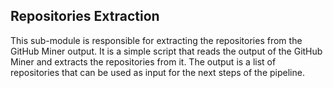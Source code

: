 ## Repositories Extraction

This sub-module is responsible for extracting the repositories from the GitHub Miner output. It is a simple script that reads the output of the GitHub Miner and extracts the repositories from it. The output is a list of repositories that can be used as input for the next steps of the pipeline.
